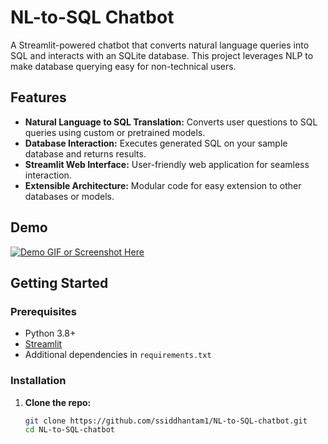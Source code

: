 # NL-to-SQL Chatbot

A Streamlit-powered chatbot that converts natural language queries into SQL and interacts with an SQLite database. This project leverages NLP to make database querying easy for non-technical users.

## Features

- **Natural Language to SQL Translation:** Converts user questions to SQL queries using custom or pretrained models.
- **Database Interaction:** Executes generated SQL on your sample database and returns results.
- **Streamlit Web Interface:** User-friendly web application for seamless interaction.
- **Extensible Architecture:** Modular code for easy extension to other databases or models.

## Demo

[![Demo GIF or Screenshot Here](path/to/demo.gif)](https://appapppy-5n5gnsxxggq5stafb8y5rv.streamlit.app/)

## Getting Started

### Prerequisites

- Python 3.8+
- [Streamlit](https://streamlit.io/)
- Additional dependencies in `requirements.txt`

### Installation

1. **Clone the repo:**
   ```sh
   git clone https://github.com/ssiddhantam1/NL-to-SQL-chatbot.git
   cd NL-to-SQL-chatbot
